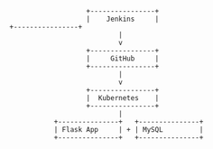 
                       +----------------+
                       |    Jenkins     |  
    +----------------+
                               |
                               v
                       +----------------+
                       |     GitHub     |
                       +----------------+
                               |
                               v
                       +----------------+
                       |  Kubernetes    |
                       +----------------+
                               |
               +---------------+   +---------------+
               | Flask App     | + | MySQL         |
               +---------------+   +---------------+
               
